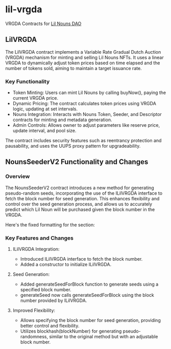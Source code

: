 # lil-vrgda

VRGDA Contracts for [Lil Nouns DAO](https://lilnouns.wtf)

## LilVRGDA

The LilVRGDA contract implements a Variable Rate Gradual Dutch Auction (VRGDA) mechanism for minting and selling Lil Nouns NFTs. It uses a linear VRGDA to dynamically adjust token prices based on time elapsed and the number of tokens sold, aiming to maintain a target issuance rate.

### Key Functionality

- Token Minting: Users can mint Lil Nouns by calling buyNow(), paying the current VRGDA price.
- Dynamic Pricing: The contract calculates token prices using VRGDA logic, updating at set intervals.
- Nouns Integration: Interacts with Nouns Token, Seeder, and Descriptor contracts for minting and metadata generation.
- Admin Controls: Allows owner to adjust parameters like reserve price, update interval, and pool size.

The contract includes security features such as reentrancy protection and pausability, and uses the UUPS proxy pattern for upgradeability.

## NounsSeederV2 Functionality and Changes

### Overview

The NounsSeederV2 contract introduces a new method for generating pseudo-random seeds, incorporating the use of the ILilVRGDA interface to fetch the block number for seed generation. This enhances flexibility and control over the seed generation process, and allows us to accurately predict which Lil Noun will be purchased given the block number in the VRGDA. 

Here's the fixed formatting for the section:

### Key Features and Changes

1. ILilVRGDA Integration:
   - Introduced ILilVRGDA interface to fetch the block number.
   - Added a constructor to initialize ILilVRGDA.

2. Seed Generation:
   - Added generateSeedForBlock function to generate seeds using a specified block number.
   - generateSeed now calls generateSeedForBlock using the block number provided by ILilVRGDA.

3. Improved Flexibility:
   - Allows specifying the block number for seed generation, providing better control and flexibility.
   - Utilizes blockhash(blockNumber) for generating pseudo-randomness, similar to the original method but with an adjustable block number.
